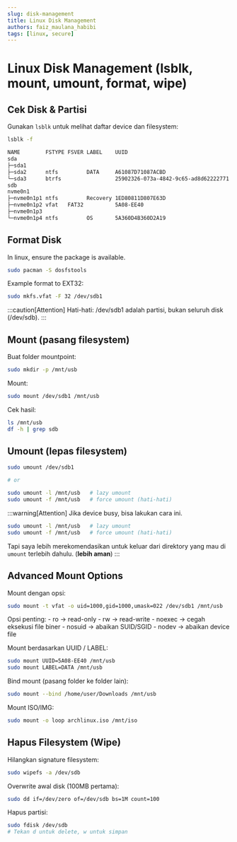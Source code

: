 ```yaml
---
slug: disk-management
title: Linux Disk Management 
authors: faiz_maulana_habibi
tags: [linux, secure] 
---
```


# Linux Disk Management (lsblk, mount, umount, format, wipe)

## Cek Disk & Partisi

Gunakan `lsblk` untuk melihat daftar device dan filesystem:

```bash
lsblk -f
```

<!-- truncate -->

```sh
NAME        FSTYPE FSVER LABEL    UUID                                 FSAVAIL FSUSE% MOUNTPOINTS
sda
├─sda1
├─sda2      ntfs         DATA     A61087D71087ACBD
└─sda3      btrfs                 25902326-073a-4842-9c65-ad8d62222771  254.1G    15% /
sdb
nvme0n1
├─nvme0n1p1 ntfs         Recovery 1ED80811D807E63D
├─nvme0n1p2 vfat   FAT32          5A08-EE40                              58.7M    39% /boot/efi
├─nvme0n1p3
└─nvme0n1p4 ntfs         OS       5A360D4B360D2A19
```
## Format Disk
In linux, ensure the package is available.

```sh
sudo pacman -S dosfstools
```

Example format to EXT32:

```sh
sudo mkfs.vfat -F 32 /dev/sdb1
```

:::caution[Attention]
Hati-hati: /dev/sdb1 adalah partisi, bukan seluruh disk (/dev/sdb).
:::

## Mount (pasang filesystem)

Buat folder mountpoint:

```sh
sudo mkdir -p /mnt/usb
```

Mount:

```sh
sudo mount /dev/sdb1 /mnt/usb
```

Cek hasil:

```sh
ls /mnt/usb
df -h | grep sdb
```

## Umount (lepas filesystem)

```sh
sudo umount /dev/sdb1

# or

sudo umount -l /mnt/usb   # lazy umount
sudo umount -f /mnt/usb   # force umount (hati-hati)
```

:::warning[Attention]
Jika device busy, bisa lakukan cara ini.

```sh
sudo umount -l /mnt/usb   # lazy umount
sudo umount -f /mnt/usb   # force umount (hati-hati)
```

Tapi saya lebih merekomendasikan untuk keluar dari direktory yang mau di `umount` terlebih dahulu. (**lebih aman**)
:::

## Advanced Mount Options

Mount dengan opsi:

```sh
sudo mount -t vfat -o uid=1000,gid=1000,umask=022 /dev/sdb1 /mnt/usb
```

Opsi penting:
    - ro → read-only
    - rw → read-write
    - noexec → cegah eksekusi file biner
    - nosuid → abaikan SUID/SGID
    - nodev → abaikan device file

Mount berdasarkan UUID / LABEL:

```sh
sudo mount UUID=5A08-EE40 /mnt/usb
sudo mount LABEL=DATA /mnt/usb
```

Bind mount (pasang folder ke folder lain):

```sh
sudo mount --bind /home/user/Downloads /mnt/usb
```

Mount ISO/IMG:

```sh
sudo mount -o loop archlinux.iso /mnt/iso
```

## Hapus Filesystem (Wipe)

Hilangkan signature filesystem:

```sh
sudo wipefs -a /dev/sdb
```

Overwrite awal disk (100MB pertama):
 
```sh
sudo dd if=/dev/zero of=/dev/sdb bs=1M count=100
```

Hapus partisi:

```sh
sudo fdisk /dev/sdb
# Tekan d untuk delete, w untuk simpan
```